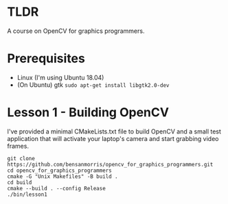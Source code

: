 # TLDR

A course on OpenCV for graphics programmers.

# Prerequisites

- Linux (I'm using Ubuntu 18.04)
- (On Ubuntu) gtk `sudo apt-get install libgtk2.0-dev`

# Lesson 1 - Building OpenCV
I've provided a minimal CMakeLists.txt file to build OpenCV and a small test application that will activate your laptop's camera and start grabbing video frames.

```
git clone https://github.com/bensanmorris/opencv_for_graphics_programmers.git
cd opencv_for_graphics_programmers
cmake -G "Unix Makefiles" -B build .
cd build
cmake --build . --config Release
./bin/lesson1
```
